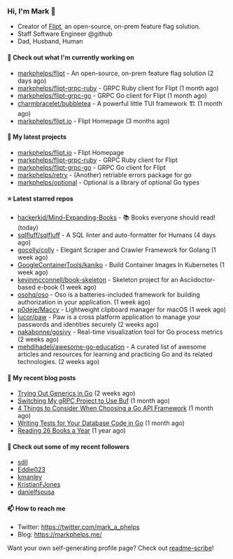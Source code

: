 ### Hi, I'm Mark 👋

* Creator of [Flipt](https://github.com/markphelps/flipt), an open-source, on-prem feature flag solution.
* Staff Software Engineer @github
* Dad, Husband, Human

#### 👷 Check out what I'm currently working on

- [markphelps/flipt](https://github.com/markphelps/flipt) - An open-source, on-prem feature flag solution (2 days ago)
- [markphelps/flipt-grpc-ruby](https://github.com/markphelps/flipt-grpc-ruby) - GRPC Ruby client for Flipt (1 month ago)
- [markphelps/flipt-grpc-go](https://github.com/markphelps/flipt-grpc-go) - GRPC Go client for Flipt (1 month ago)
- [charmbracelet/bubbletea](https://github.com/charmbracelet/bubbletea) - A powerful little TUI framework 🏗 (1 month ago)
- [markphelps/flipt.io](https://github.com/markphelps/flipt.io) - Flipt Homepage (3 months ago)

#### 🌱 My latest projects

- [markphelps/flipt.io](https://github.com/markphelps/flipt.io) - Flipt Homepage
- [markphelps/flipt-grpc-ruby](https://github.com/markphelps/flipt-grpc-ruby) - GRPC Ruby client for Flipt
- [markphelps/flipt-grpc-go](https://github.com/markphelps/flipt-grpc-go) - GRPC Go client for Flipt
- [markphelps/retry](https://github.com/markphelps/retry) - (Another) retriable errors package for go
- [markphelps/optional](https://github.com/markphelps/optional) - Optional is a library of optional Go types

#### ⭐️ Latest starred repos

- [hackerkid/Mind-Expanding-Books](https://github.com/hackerkid/Mind-Expanding-Books) -  :books: Books everyone should read! (today)
- [sqlfluff/sqlfluff](https://github.com/sqlfluff/sqlfluff) - A SQL linter and auto-formatter for Humans (4 days ago)
- [gocolly/colly](https://github.com/gocolly/colly) - Elegant Scraper and Crawler Framework for Golang (1 week ago)
- [GoogleContainerTools/kaniko](https://github.com/GoogleContainerTools/kaniko) - Build Container Images In Kubernetes (1 week ago)
- [kevinmcconnell/book-skeleton](https://github.com/kevinmcconnell/book-skeleton) - Skeleton project for an Asciidoctor-based e-book (1 week ago)
- [osohq/oso](https://github.com/osohq/oso) - Oso is a batteries-included framework for building authorization in your application. (1 week ago)
- [p0deje/Maccy](https://github.com/p0deje/Maccy) - Lightweight clipboard manager for macOS (1 week ago)
- [lucor/paw](https://github.com/lucor/paw) - Paw is a cross platform application to manage your passwords and identities securely (2 weeks ago)
- [nakabonne/gosivy](https://github.com/nakabonne/gosivy) - Real-time visualization tool for Go process metrics (2 weeks ago)
- [mehdihadeli/awesome-go-education](https://github.com/mehdihadeli/awesome-go-education) - A curated list of awesome articles and resources for learning and practicing Go and its related technologies. (2 weeks ago)

#### 📜 My recent blog posts

- [Trying Out Generics in Go](https://markphelps.me/posts/trying-out-generics-in-go/) (2 weeks ago)
- [Switching My gRPC Project to Use Buf](https://markphelps.me/posts/switching-my-grpc-project-to-use-buf/) (1 month ago)
- [4 Things to Consider When Choosing a Go API Framework](https://markphelps.me/posts/4-things-to-consider-when-choosing-a-go-api-framework/) (1 month ago)
- [Writing Tests for Your Database Code in Go](https://markphelps.me/posts/writing-tests-for-your-database-code-in-go/) (1 month ago)
- [Reading 26 Books a Year](https://markphelps.me/posts/reading-26-books-a-year/) (1 year ago)

#### 👯 Check out some of my recent followers

- [sdil](https://github.com/sdil)
- [Eddie023](https://github.com/Eddie023)
- [kmanley](https://github.com/kmanley)
- [KristianFJones](https://github.com/KristianFJones)
- [danielfsousa](https://github.com/danielfsousa)

#### 📫 How to reach me

- Twitter: https://twitter.com/mark_a_phelps
- Blog: https://markphelps.me/

Want your own self-generating profile page? Check out [readme-scribe](https://github.com/muesli/readme-scribe)!

